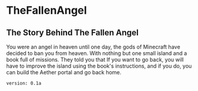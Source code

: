 # TheFallenAngel

## The Story Behind The Fallen Angel

You were an angel in heaven until one day, the gods of Minecraft have decided to ban you from heaven.
With nothing but one small island and a book full of missions.
They told you that If you want to go back, you will have to improve the island using the book's instructions, and if you do, you can build the Aether portal and go back home.
```
version: 0.1a
```
